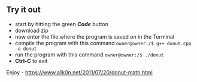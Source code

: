 ## Try it out
* start by hitting the green ***Code*** button
* download zip
* now enter the file where the program is saved on in the Terminal
* compile the program with this command
 `owner@owner:/$ g++ donut.cpp -o donut`
* run the program with this command `owner@owner:/$ ./donut`
* **Ctrl-C** to exit

Enjoy - https://www.a1k0n.net/2011/07/20/donut-math.html 
